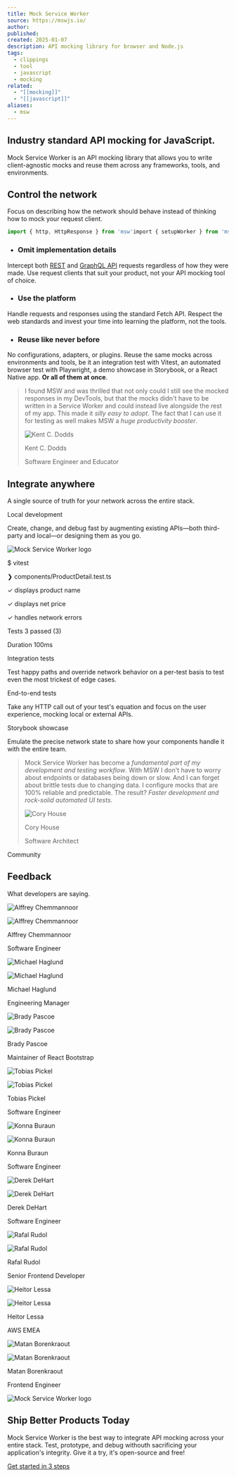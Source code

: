 ```yaml
---
title: Mock Service Worker
source: https://mswjs.io/
author: 
published: 
created: 2025-01-07
description: API mocking library for browser and Node.js
tags:
  - clippings
  - tool
  - javascript
  - mocking
related:
  - "[[mocking]]"
  - "[[javascript]]"
aliases:
  - msw
---
```

## Industry standard API mocking for JavaScript.

Mock Service Worker is an API mocking library that allows you to write client-agnostic mocks and reuse them across any frameworks, tools, and environments.

## Control the network

Focus on describing how the network should behave instead of thinking how to mock your request client.

```js
import { http, HttpResponse } from 'msw'import { setupWorker } from 'msw/browser' // Describe the network.const handlers = [  http.get('https://acme.com/product/:id', ({ params }) => {    return HttpResponse.json({      id: params.id,      title: 'Porcelain Mug',      price: 9.99,    })  }),] // Enable API mocking anywhere.const worker = setupWorker(...handlers)await worker.start()
```

- ### Omit implementation details

Intercept both [REST](https://mswjs.io/docs/network-behavior/rest) and [GraphQL API](https://mswjs.io/docs/network-behavior/graphql) requests regardless of how they were made. Use request clients that suit your product, not your API mocking tool of choice.
- ### Use the platform

Handle requests and responses using the standard Fetch API. Respect the web standards and invest your time into learning the platform, not the tools.
- ### Reuse like never before

No configurations, adapters, or plugins. Reuse the same mocks across environments and tools, be it an integration test with Vitest, an automated browser test with Playwright, a demo showcase in Storybook, or a React Native app. **Or all of them at once**.

> I found MSW and was thrilled that not only could I still see the mocked responses in my DevTools, but that the mocks didn't have to be written in a Service Worker and could instead live alongside the rest of my app. This made it *silly easy to adopt*. The fact that I can use it for testing as well makes MSW a *huge productivity booster*.
> 
> ![Kent C. Dodds](https://mswjs.io/_astro/kent-c-dodds.AIry2fgd.jpg)
> 
> Kent C. Dodds
> 
> Software Engineer and Educator

## Integrate anywhere

A single source of truth for your network across the entire stack.

Local development

Create, change, and debug fast by augmenting existing APIs—both third-party and local—or designing them as you go.

![Mock Service Worker logo](https://mswjs.io/_astro/msw.ChZQPzKa.svg)

$ vitest

❯ components/ProductDetail.test.ts

✓ displays product name

✓ displays net price

✓ handles network errors

Tests 3 passed (3)

Duration 100ms

Integration tests

Test happy paths and override network behavior on a per-test basis to test even the most trickest of edge cases.

End-to-end tests

Take any HTTP call out of your test's equation and focus on the user experience, mocking local or external APIs.

Storybook showcase

Emulate the precise network state to share how your components handle it with the entire team.

> Mock Service Worker has become a *fundamental part of my development and testing workflow*. With MSW I don't have to worry about endpoints or databases being down or slow. And I can forget about brittle tests due to changing data. I configure mocks that are 100% reliable and predictable. The result? *Faster development and rock-solid automated UI tests*.
> 
> ![Cory House](https://mswjs.io/_astro/cory-house.BRvlN5EY.jpg)
> 
> Cory House
> 
> Software Architect

Community

## Feedback

What developers are saying.

![Alffrey Chemmannoor](https://mswjs.io/_astro/no-avatar.CN8o2x6Q.jpg)

![Alffrey Chemmannoor](https://mswjs.io/_astro/no-avatar.CN8o2x6Q.jpg)

Alffrey Chemmannoor

Software Engineer

![Michael Haglund](https://mswjs.io/_astro/michael-haglund.KDILsO9W.jpg)

![Michael Haglund](https://mswjs.io/_astro/michael-haglund.KDILsO9W.jpg)

Michael Haglund

Engineering Manager

![Brady Pascoe](https://mswjs.io/_astro/brady-pascoe.D86iD9Jw.jpg)

![Brady Pascoe](https://mswjs.io/_astro/brady-pascoe.D86iD9Jw.jpg)

Brady Pascoe

Maintainer of React Bootstrap

![Tobias Pickel](https://mswjs.io/_astro/no-avatar.CN8o2x6Q.jpg)

![Tobias Pickel](https://mswjs.io/_astro/no-avatar.CN8o2x6Q.jpg)

Tobias Pickel

Software Engineer

![Konna Buraun](https://mswjs.io/_astro/konna-buraun.Co2KrQ4o.jpg)

![Konna Buraun](https://mswjs.io/_astro/konna-buraun.Co2KrQ4o.jpg)

Konna Buraun

Software Engineer

![Derek DeHart](https://mswjs.io/_astro/derek-de-hart.DWpa3R8G.jpg)

![Derek DeHart](https://mswjs.io/_astro/derek-de-hart.DWpa3R8G.jpg)

Derek DeHart

Software Engineer

![Rafal Rudol](https://mswjs.io/_astro/no-avatar.CN8o2x6Q.jpg)

![Rafal Rudol](https://mswjs.io/_astro/no-avatar.CN8o2x6Q.jpg)

Rafal Rudol

Senior Frontend Developer

![Heitor Lessa](https://mswjs.io/_astro/heitor-lessa.BEjkHPz5.jpg)

![Heitor Lessa](https://mswjs.io/_astro/heitor-lessa.BEjkHPz5.jpg)

Heitor Lessa

AWS EMEA

![Matan Borenkraout](https://mswjs.io/_astro/matan-borenkraout.DHl327A_.jpg)

![Matan Borenkraout](https://mswjs.io/_astro/matan-borenkraout.DHl327A_.jpg)

Matan Borenkraout

Frontend Engineer

![Mock Service Worker logo](https://mswjs.io/_astro/msw.ChZQPzKa.svg)

## Ship Better Products Today

Mock Service Worker is the best way to integrate API mocking across your entire stack. Test, prototype, and debug withouth sacrificing your application's integrity. Give it a try, it's open-source and free!

[Get started in 3 steps](https://mswjs.io/docs/getting-started)